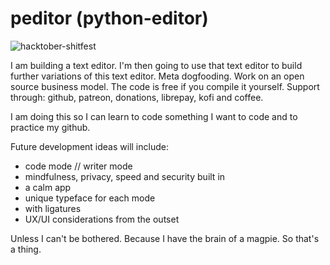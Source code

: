 # peditor (python-editor)

![hacktober-shitfest](https://img.shields.io/github/hacktoberfest/2020/github/hub?label=shitoberfest&logo=digitalocean&logoColor=7a5901)

I am building a text editor. I'm then going to use that text editor to build further variations of this text editor. Meta dogfooding. Work on an open source business model. The code is free if you compile it yourself. Support through: github, patreon, donations, librepay, kofi and coffee.

I am doing this so I can learn to code something I want to code and to practice my github.

Future development ideas will include:
* code mode // writer mode
* mindfulness, privacy, speed and security built in
* a calm app
* unique typeface for each mode
* with ligatures
* UX/UI considerations from the outset

Unless I can't be bothered. Because I have the brain of a magpie. So that's a thing.
